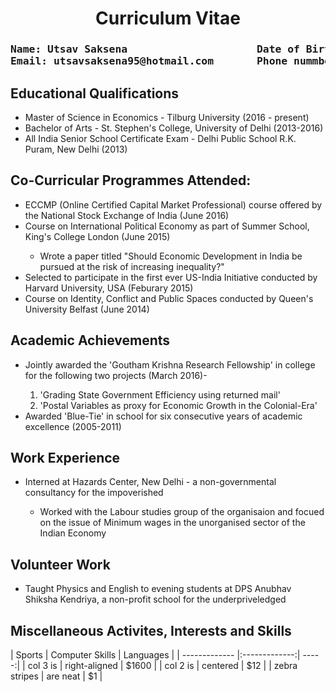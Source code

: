 <H1 align='center'>  Curriculum Vitae </H1>

<H3><pre>Name: Utsav Saksena                     Date of Birth: September 5, 1995 
Email: utsavsaksena95@hotmail.com       Phone nummber: +31620949692     </pre> </H3>

<H2> Educational Qualifications </H2>
<UL>
<LI>Master of Science in Economics - Tilburg University (2016 - present)  </LI>
<LI>Bachelor of Arts - St. Stephen's College, University of Delhi (2013-2016) </LI>
<LI>All India Senior School Certificate Exam - Delhi Public School R.K. Puram, New Delhi (2013) </LI>
</UL>

<H2> Co-Curricular Programmes Attended: </H2>
<UL>
<LI> ECCMP (Online Certified Capital Market Professional) course offered by the National Stock Exchange of India (June 2016) </LI>
<LI> Course on International Political Economy as part of Summer School, King's College London (June 2015) </LI>
     <UL>
     <LI> Wrote a paper titled "Should Economic Development in India be pursued at the risk of increasing inequality?"</LI>
     </UL> 
<LI> Selected to participate in the first ever US-India Initiative conducted by Harvard University, USA (Feburary 2015)</LI>
<LI> Course on Identity, Conflict and Public Spaces conducted by Queen's University Belfast (June 2014) </LI>
</UL>  

<H2>Academic Achievements </H2>
<UL>
<LI> Jointly awarded the 'Goutham Krishna Research Fellowship' in college for the following two projects (March 2016)- </LI>
<OL> 
<LI> 'Grading State Government Efficiency using returned mail' </LI>
<LI> 'Postal Variables as proxy for Economic Growth in the Colonial-Era' </LI>
</OL>
<LI> Awarded 'Blue-Tie' in school for six consecutive years of academic excellence (2005-2011) </LI>
</UL>
 
<H2> Work Experience </H2>
<UL> 
<LI>Interned at Hazards Center, New Delhi - a non-governmental consultancy for the impoverished </LI> 
      <UL>
           <LI> Worked with the Labour studies group of the organisaion and focued on the issue of Minimum wages in the unorganised sector of the Indian Economy </LI>
      </UL>
</UL>

<H2> Volunteer Work </H2>
<UL> 
<LI> Taught Physics and English to evening students at DPS Anubhav Shiksha Kendriya, a non-profit school for the underpriveledged </LI> </UL>

<H2> Miscellaneous Activites, Interests and Skills </H2>
| Sports        | Computer Skills           | Languages  |
| ------------- |:-------------:| -----:|
| col 3 is      | right-aligned | $1600 |
| col 2 is      | centered      |   $12 |
| zebra stripes | are neat      |    $1 |


         
